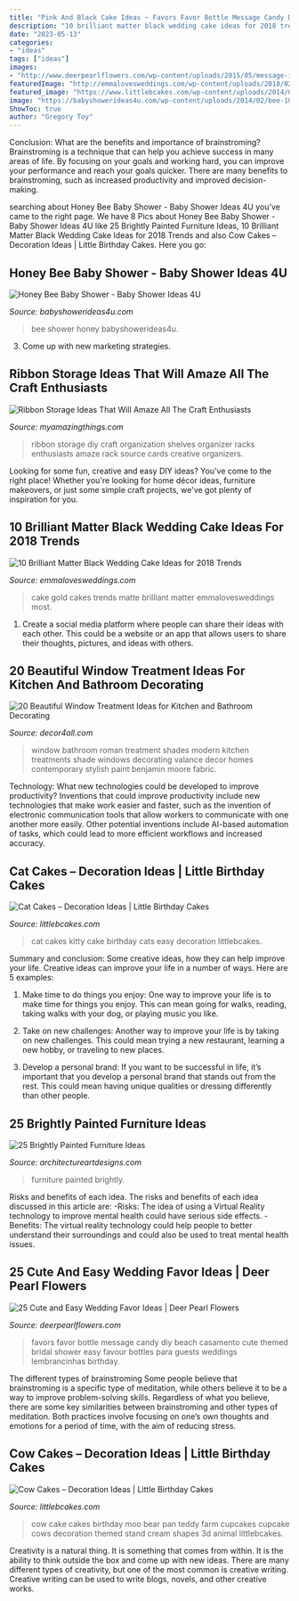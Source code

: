 ```yaml
---
title: "Pink And Black Cake Ideas ~ Favors Favor Bottle Message Candy Diy Beach Casamento Cute Themed Bridal Shower Easy Favour Bottles Para Guests Weddings Lembrancinhas Birthday"
description: "10 brilliant matter black wedding cake ideas for 2018 trends"
date: "2023-05-13"
categories:
- "ideas"
tags: ["ideas"]
images:
- "http://www.deerpearlflowers.com/wp-content/uploads/2015/05/message-in-a-bottle-party-favor-.jpg"
featuredImage: "http://emmalovesweddings.com/wp-content/uploads/2018/02/gold-and-matte-black-wedding-cake.jpg"
featured_image: "https://www.littlebcakes.com/wp-content/uploads/2014/01/Kitty-Cat-Cakes.jpg"
image: "https://babyshowerideas4u.com/wp-content/uploads/2014/02/bee-10.jpg"
ShowToc: true
author: "Gregory Toy"
---
```



Conclusion: What are the benefits and importance of brainstroming?
Brainstroming is a technique that can help you achieve success in many areas of life. By focusing on your goals and working hard, you can improve your performance and reach your goals quicker. There are many benefits to brainstroming, such as increased productivity and improved decision-making.

	

		
searching about Honey Bee Baby Shower - Baby Shower Ideas 4U you've came to the right page. We have 8 Pics about Honey Bee Baby Shower - Baby Shower Ideas 4U like 25 Brightly Painted Furniture Ideas, 10 Brilliant Matter Black Wedding Cake Ideas for 2018 Trends and also Cow Cakes – Decoration Ideas | Little Birthday Cakes. Here you go:
		
    
## Honey Bee Baby Shower - Baby Shower Ideas 4U

<img loading=lazy src="https://babyshowerideas4u.com/wp-content/uploads/2014/02/bee-10.jpg" onerror="this.onerror=null;this.src='https://tse3.mm.bing.net/th?id=OIP.TMPQnCGzcFiZqD8_Xo5_SQHaLH&amp;pid=15.1';" alt="Honey Bee Baby Shower - Baby Shower Ideas 4U">

_Source: babyshowerideas4u.com_

>bee shower honey babyshowerideas4u. 

	

3. Come up with new marketing strategies.

    
## Ribbon Storage Ideas That Will Amaze All The Craft Enthusiasts

<img loading=lazy src="http://myamazingthings.com/wp-content/uploads/2018/05/ribbon-storage-ideas-5.jpg" onerror="this.onerror=null;this.src='https://tse2.mm.bing.net/th?id=OIP.ywxEeWRmvTlPh9KlXneR_AHaLh&amp;pid=15.1';" alt="Ribbon Storage Ideas That Will Amaze All The Craft Enthusiasts">

_Source: myamazingthings.com_

>ribbon storage diy craft organization shelves organizer racks enthusiasts amaze rack source cards creative organizers. 

	

Looking for some fun, creative and easy DIY ideas? You've come to the right place! Whether you're looking for home décor ideas, furniture makeovers, or just some simple craft projects, we've got plenty of inspiration for you.

    
## 10 Brilliant Matter Black Wedding Cake Ideas For 2018 Trends

<img loading=lazy src="http://emmalovesweddings.com/wp-content/uploads/2018/02/gold-and-matte-black-wedding-cake.jpg" onerror="this.onerror=null;this.src='https://tse2.mm.bing.net/th?id=OIP.cucn4Kiuq3ismBoOcXWyMAHaK8&amp;pid=15.1';" alt="10 Brilliant Matter Black Wedding Cake Ideas for 2018 Trends">

_Source: emmalovesweddings.com_

>cake gold cakes trends matte brilliant matter emmalovesweddings most. 

	

1. Create a social media platform where people can share their ideas with each other. This could be a website or an app that allows users to share their thoughts, pictures, and ideas with others. 

    
## 20 Beautiful Window Treatment Ideas For Kitchen And Bathroom Decorating

<img loading=lazy src="http://www.decor4all.com/wp-content/uploads/2015/07/roman-shades-window-treatment-ideas-for-bathroom-decorating-1.jpg" onerror="this.onerror=null;this.src='https://tse1.mm.bing.net/th?id=OIP.TYeHy_myf2BfXm8_7MYiygAAAA&amp;pid=15.1';" alt="20 Beautiful Window Treatment Ideas for Kitchen and Bathroom Decorating">

_Source: decor4all.com_

>window bathroom roman treatment shades modern kitchen treatments shade windows decorating valance decor homes contemporary stylish paint benjamin moore fabric. 

	

Technology: What new technologies could be developed to improve productivity?
Inventions that could improve productivity include new technologies that make work easier and faster, such as the invention of electronic communication tools that allow workers to communicate with one another more easily. Other potential inventions include AI-based automation of tasks, which could lead to more efficient workflows and increased accuracy.

    
## Cat Cakes – Decoration Ideas | Little Birthday Cakes

<img loading=lazy src="https://www.littlebcakes.com/wp-content/uploads/2014/01/Kitty-Cat-Cakes.jpg" onerror="this.onerror=null;this.src='https://tse1.mm.bing.net/th?id=OIP.O5KK-Yqo4YLdRTXdq0P86AHaJ-&amp;pid=15.1';" alt="Cat Cakes – Decoration Ideas | Little Birthday Cakes">

_Source: littlebcakes.com_

>cat cakes kitty cake birthday cats easy decoration littlebcakes. 

	

Summary and conclusion: Some creative ideas, how they can help improve your life.
Creative ideas can improve your life in a number of ways. Here are 5 examples:
1. Make time to do things you enjoy: One way to improve your life is to make time for things you enjoy. This can mean going for walks, reading, taking walks with your dog, or playing music you like.

2. Take on new challenges: Another way to improve your life is by taking on new challenges. This could mean trying a new restaurant, learning a new hobby, or traveling to new places.

3. Develop a personal brand: If you want to be successful in life, it’s important that you develop a personal brand that stands out from the rest. This could mean having unique qualities or dressing differently than other people.


    
## 25 Brightly Painted Furniture Ideas

<img loading=lazy src="https://www.architectureartdesigns.com/wp-content/uploads/2013/06/253-630x942.jpg" onerror="this.onerror=null;this.src='https://tse3.mm.bing.net/th?id=OIP.sDEQrrEc9YdJ9UsCdI0XQwHaLE&amp;pid=15.1';" alt="25 Brightly Painted Furniture Ideas">

_Source: architectureartdesigns.com_

>furniture painted brightly. 

	

Risks and benefits of each idea.
The risks and benefits of each idea discussed in this article are: 
-Risks: The idea of using a Virtual Reality technology to improve mental health could have serious side effects.
-Benefits: The virtual reality technology could help people to better understand their surroundings and could also be used to treat mental health issues.

    
## 25 Cute And Easy Wedding Favor Ideas | Deer Pearl Flowers

<img loading=lazy src="http://www.deerpearlflowers.com/wp-content/uploads/2015/05/message-in-a-bottle-party-favor-.jpg" onerror="this.onerror=null;this.src='https://tse3.mm.bing.net/th?id=OIP.kyxS40ilngjicVP5L839hQHaLH&amp;pid=15.1';" alt="25 Cute and Easy Wedding Favor Ideas | Deer Pearl Flowers">

_Source: deerpearlflowers.com_

>favors favor bottle message candy diy beach casamento cute themed bridal shower easy favour bottles para guests weddings lembrancinhas birthday. 

	

The different types of brainstroming
Some people believe that brainstroming is a specific type of meditation, while others believe it to be a way to improve problem-solving skills. Regardless of what you believe, there are some key similarities between brainstroming and other types of meditation. Both practices involve focusing on one’s own thoughts and emotions for a period of time, with the aim of reducing stress.

    
## Cow Cakes – Decoration Ideas | Little Birthday Cakes

<img loading=lazy src="https://www.littlebcakes.com/wp-content/uploads/2014/01/Cow-Cakes.jpg" onerror="this.onerror=null;this.src='https://tse3.mm.bing.net/th?id=OIP.Co36Dedvm41VHW_0Jnuv4gHaJ4&amp;pid=15.1';" alt="Cow Cakes – Decoration Ideas | Little Birthday Cakes">

_Source: littlebcakes.com_

>cow cake cakes birthday moo bear pan teddy farm cupcakes cupcake cows decoration themed stand cream shapes 3d animal littlebcakes. 

	

Creativity is a natural thing. It is something that comes from within. It is the ability to think outside the box and come up with new ideas. There are many different types of creativity, but one of the most common is creative writing. Creative writing can be used to write blogs, novels, and other creative works.

